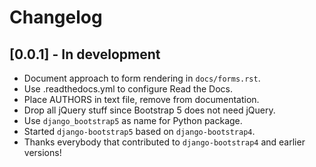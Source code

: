 # Changelog

## [0.0.1] - In development

- Document approach to form rendering in `docs/forms.rst`.
- Use .readthedocs.yml to configure Read the Docs.
- Place AUTHORS in text file, remove from documentation.
- Drop all jQuery stuff since Bootstrap 5 does not need jQuery.
- Use `django_bootstrap5` as name for Python package.
- Started `django-bootstrap5` based on `django-bootstrap4`.
- Thanks everybody that contributed to `django-bootstrap4` and earlier versions!
